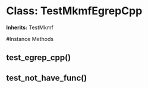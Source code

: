 # Class: TestMkmfEgrepCpp
**Inherits:** TestMkmf
    




#Instance Methods
## test_egrep_cpp() [](#method-i-test_egrep_cpp)

## test_not_have_func() [](#method-i-test_not_have_func)

